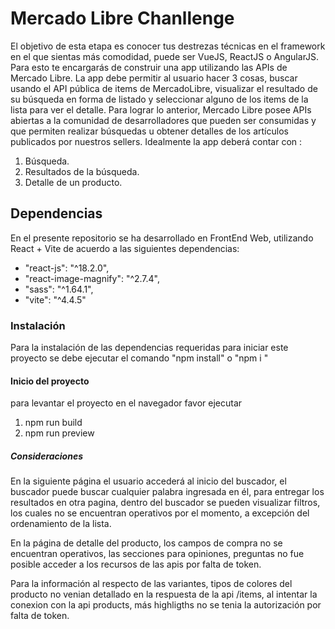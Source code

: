 # Mercado Libre Chanllenge

El objetivo de esta etapa es conocer tus destrezas técnicas en el framework en el que sientas más comodidad, puede ser VueJS, ReactJS o
AngularJS. Para esto te encargarás de construir una app utilizando las APIs de Mercado Libre.
La app debe permitir al usuario hacer 3 cosas, buscar usando el API pública de items de MercadoLibre, visualizar el resultado de su búsqueda
en forma de listado y seleccionar alguno de los items de la lista para ver el detalle.
Para lograr lo anterior, Mercado Libre posee APIs abiertas a la comunidad de desarrolladores que pueden ser consumidas y que permiten
realizar búsquedas u obtener detalles de los artículos publicados por nuestros sellers.
Idealmente la app deberá contar con :
1. Búsqueda.
2. Resultados de la búsqueda.
3. Detalle de un producto.


## Dependencias

En el presente repositorio se ha desarrollado en FrontEnd Web, utilizando React + Vite de acuerdo a las siguientes dependencias:

- "react-js": "^18.2.0",
- "react-image-magnify": "^2.7.4",
- "sass": "^1.64.1",
- "vite": "^4.4.5"

### Instalación
Para la instalación de las dependencias requeridas para iniciar este proyecto se 
debe ejecutar el comando "npm install" o "npm i "

#### Inicio del proyecto
para levantar el proyecto en el navegador favor ejecutar

1. npm run build
2. npm run preview

##### Consideraciones

En la siguiente página el usuario accederá al inicio del buscador, el buscador puede buscar cualquier palabra ingresada en él, para entregar los resultados en otra pagina, dentro del buscador se pueden visualizar filtros, los cuales no se encuentran operativos por el momento, a excepción del ordenamiento de la lista.

En la página de detalle del producto, los campos de compra no se encuentran operativos, las secciones para opiniones, preguntas no fue posible acceder a los recursos de las apis por falta de token. 

Para la información al respecto de las variantes, tipos de colores del producto no venian detallado en la respuesta de la api /items, al intentar la conexion con la api products, más highligths no se tenia la autorización por falta de token.


